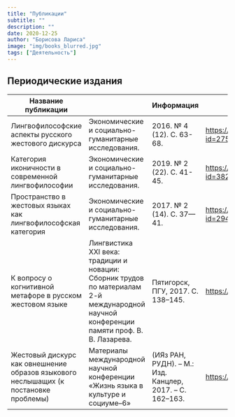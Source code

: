 ```yaml
---
title: "Публикации"
subtitle: ""
description: ""
date: 2020-12-25
author: "Борисова Лариса"
image: "img/books_blurred.jpg"
tags: ["Деятельность"]
---
```


## Периодические издания

| Название публикации                                                                  |                                                                                                                                           | Информация                                               | Ссылка                                       |
|--------------------------------------------------------------------------------------|-------------------------------------------------------------------------------------------------------------------------------------------|----------------------------------------------------------|----------------------------------------------|
| Лингвофилософские аспекты  русского жестового дискурса                               | Экономические и  социально-гуманитарные исследования.                                                                                     | 2016. № 4 (12). С. 63-68.                                | https://elibrary.ru/item.asp?id=27531192     |
| Категория иконичности  в современной лингвофилософии                                 | Экономические и  социально-гуманитарные исследования.                                                                                     | 2019. № 2 (22). С. 41-45.                                | https://www.elibrary.ru/item.asp?id=38246040 |
| Пространство в жестовых языках как лингвофилософская категория                       | Экономические и  социально-гуманитарные исследования.                                                                                     | 2017. № 2 (14). С. 37—41.                                | https://elibrary.ru/item.asp?id=29445764     |
| К вопросу о когнитивной метафоре в русском жестовом языке                            | Лингвистика XXI века: традиции и новации: Сборник трудов по материалам 2-й международной научной конференции памяти проф. В. В. Лазарева. | Пятигорск, ПГУ, 2017. C. 138–145.                        | https://yadi.sk/d/jvjbYIpP3P9EG6             |
| Жестовый дискурс как овнешнение образов языкового неслышащих (к постановке проблемы) | Материалы международной научной конференции «Жизнь языка в культуре и социуме–6»                                                          | (ИЯз РАН, РУДН). – М.: Изд. Канцлер, 2017. – C. 162–163. | https://yadi.sk/d/jvjbYIpP3P9EG6             |
